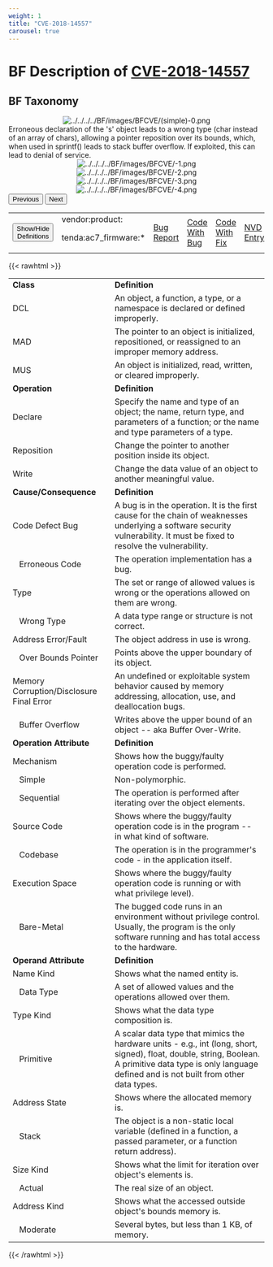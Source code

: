```yaml
---
weight: 1
title: "CVE-2018-14557"
carousel: true
---
```

# BF Description of [CVE-2018-14557](https://cve.mitre.org/cgi-bin/cvename.cgi?name=CVE-2018-14557) 

## BF Taxonomy

<map name="image-map">
<area target="" alt="Example tooltip1" title="Example tooltip1" href="" coords="315,170,44,106" shape="rect">
<area target="" alt="Example tooltip2" title="Example tooltip2" href="" coords="388,108,661,170" shape="rect">
<area target="" alt="Example tooltip3" title="Example tooltip3" href="" coords="736,107,1007,170" shape="rect">
</map>

<div>
<div class="row">
<div class="col-5">
<div>
<div style="text-align:center">
<img src="../../../../BF/images/BFCVE/CVE-2018-14557(simple)-0.png" alt="../../../../BF/images/BFCVE/(simple)-0.png" usemap="#image-map"/>
</div>
</div>

</div>
<div class="col">
<div class="row">
<div >
Erroneous declaration of the 's' object leads to a wrong type (char instead of an array of chars), allowing a pointer reposition over its bounds, which, when used in sprintf() leads to stack buffer overflow. If exploited, this can lead to denial of service.
</div>
</div>

<div class ="row">
<div>
<div id="carouselControls" class="carousel slide" data-interval="false" data-wrap="false">
<div class="carousel-inner">

<div class="carousel-item active" style="text-align:center">
				
<img src="../../../../BF/images/BFCVE/CVE-2018-14557-1.png" alt="../../../../BF/images/BFCVE/-1.png" usemap="#image-map"/>
			</div>
		
<div class="carousel-item" style="text-align:center">
				
<img src="../../../../BF/images/BFCVE/CVE-2018-14557-2.png" alt="../../../../BF/images/BFCVE/-2.png" usemap="#image-map"/>
			</div>
		
<div class="carousel-item" style="text-align:center">
				
<img src="../../../../BF/images/BFCVE/CVE-2018-14557-3.png" alt="../../../../BF/images/BFCVE/-3.png" usemap="#image-map"/>
			</div>
		
<div class="carousel-item" style="text-align:center">
				
<img src="../../../../BF/images/BFCVE/CVE-2018-14557-4.png" alt="../../../../BF/images/BFCVE/-4.png" usemap="#image-map"/>
			</div>
		
</div>
<button class="carousel-control-prev" type="button" data-bs-target="#carouselControls" data-bs-slide="prev">
<span class="carousel-control-prev-icon" aria-hidden="true"></span>
<span class="visually-hidden">Previous</span>
</button>
<button class="carousel-control-next" type="button" data-bs-target="#carouselControls" data-bs-slide="next">
<span class="carousel-control-next-icon" aria-hidden="true"></span>
<span class="visually-hidden">Next</span>
</button>
</div>
</div>
</div>
</div>
</div>
</div>

<table>
<tr>
<td>
<button class="btn btn-secondary" type="button" data-bs-toggle="collapse" data-bs-target="#collapseTable" aria-expanded="false" aria-controls="collapseTable">Show/Hide Definitions</button>
</td>
<td>vendor:product: 

tenda:ac7_firmware:*</td><td>
[Bug Report](https://web.archive.org/web/20211209121729/https://github.com/zsjevilhex/iot/blob/master/route/tenda/tenda-03/Tenda.md)</td><td>
[Code With Bug](https://web.archive.org/web/20211209121729/https://github.com/zsjevilhex/iot/blob/master/route/tenda/tenda-03/Tenda.md)</td><td>
[Code With Fix]()</td><td>
[NVD Entry](https://nvd.nist.gov/vuln/detail/CVE-2018-14557)</td>
</tr>
</table>

{{< rawhtml >}}
<div class="collapse" id="collapseTable">
<div class="card card-body">
<table>
<tr>
			<td><strong>Class</strong></td>
	<td><strong>Definition</strong></td>
	</tr>
	<tr>
			<td>DCL</td>
	<td>An object, a function, a type, or a namespace is declared or defined improperly.</td>
	</tr>
	<tr>
			<td>MAD</td>
	<td>The pointer to an object is initialized, repositioned, or reassigned to an improper memory address.</td>
	</tr>
	<tr>
			<td>MUS</td>
	<td>An object is initialized, read, written, or cleared improperly.</td>
	</tr>
	<tr>
			<td><strong>Operation</strong></td>
	<td><strong>Definition</strong></td>
	</tr>
	<tr>
			<td>Declare</td>
	<td>Specify the name and type of an object; the name, return type, and parameters of a function; or the name and type parameters of a type.</td>
	</tr>
	<tr>
			<td>Reposition</td>
	<td>Change the pointer to another position inside its object.</td>
	</tr>
	<tr>
			<td>Write</td>
	<td>Change the data value of an object to another meaningful value.</td>
	</tr>
	<tr>
			<td><strong>Cause/Consequence</strong></td>
	<td><strong>Definition</strong></td>
	</tr>
	<tr>
			<td>Code Defect Bug</td>
	<td>A bug is in the operation. It is the first cause for the chain of weaknesses underlying a software security vulnerability. It must be fixed to resolve the vulnerability.</td>
	</tr>
	<tr>
			<td>   Erroneous Code</td>
	<td>The operation implementation has a bug.</td>
	</tr>
	<tr>
			<td>Type </td>
	<td>The set or range of allowed values is wrong or the operations allowed on them are wrong.</td>
	</tr>
	<tr>
			<td>   Wrong Type</td>
	<td>A data type range or structure is not correct.</td>
	</tr>
	<tr>
			<td>Address Error/Fault</td>
	<td>The object address in use is wrong.</td>
	</tr>
	<tr>
			<td>   Over Bounds Pointer</td>
	<td>Points above the upper boundary of its object.</td>
	</tr>
	<tr>
			<td>Memory Corruption/Disclosure Final Error</td>
	<td>An undefined or exploitable system behavior caused by memory addressing, allocation, use, and deallocation bugs.</td>
	</tr>
	<tr>
			<td>   Buffer Overflow</td>
	<td>Writes above the upper bound of an object -- aka Buffer Over-Write.</td>
	</tr>
	<tr>
			<td><strong>Operation Attribute</strong></td>
	<td><strong>Definition</strong></td>
	</tr>
	<tr>
			<td>Mechanism</td>
	<td>Shows how the buggy/faulty operation code is performed.</td>
	</tr>
	<tr>
			<td>   Simple</td>
	<td>Non-polymorphic.</td>
	</tr>
	<tr>
			<td>   Sequential</td>
	<td>The operation is performed after iterating over the object elements.</td>
	</tr>
	<tr>
			<td>Source Code</td>
	<td>Shows where the buggy/faulty operation code is in the program -- in what kind of software.</td>
	</tr>
	<tr>
			<td>   Codebase</td>
	<td>The operation is in the programmer's code - in the application itself.</td>
	</tr>
	<tr>
			<td>Execution Space</td>
	<td>Shows where the buggy/faulty operation code is running or with what privilege level).</td>
	</tr>
	<tr>
			<td>   Bare-Metal</td>
	<td>The bugged code runs in an environment without privilege control. Usually, the program is the only software running and has total access to the hardware.</td>
	</tr>
	<tr>
			<td><strong>Operand Attribute</strong></td>
	<td><strong>Definition</strong></td>
	</tr>
	<tr>
			<td>Name Kind</td>
	<td>Shows what the named entity is.</td>
	</tr>
	<tr>
			<td>   Data Type</td>
	<td>A set of allowed values and the operations allowed over them.</td>
	</tr>
	<tr>
			<td>Type Kind</td>
	<td>Shows what the data type composition is.</td>
	</tr>
	<tr>
			<td>   Primitive</td>
	<td>A scalar data type that mimics the hardware units - e.g., int (long, short, signed), float, double, string, Boolean. A primitive data type is only language defined and is not built from other data types.</td>
	</tr>
	<tr>
			<td>Address State</td>
	<td>Shows where the allocated memory is.</td>
	</tr>
	<tr>
			<td>   Stack</td>
	<td>The object is a non-static local variable (defined in a function, a passed parameter, or a function return address).</td>
	</tr>
	<tr>
			<td>Size Kind</td>
	<td>Shows what the limit for iteration over object's elements is.</td>
	</tr>
	<tr>
			<td>   Actual</td>
	<td>The real size of an object.</td>
	</tr>
	<tr>
			<td>Address Kind</td>
	<td>Shows what the accessed outside object's bounds memory is.</td>
	</tr>
	<tr>
			<td>   Moderate</td>
	<td>Several bytes, but less than 1 KB, of memory.</td>
	</tr>
	
</table>
</div>
</div>
{{< /rawhtml >}}
